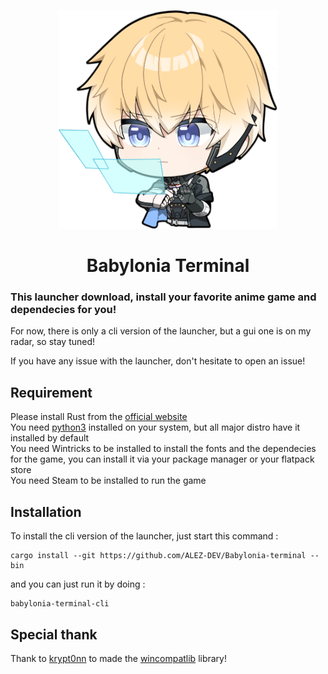 <p align="center">
    <img src="./docs/Lee6.png" title="Babylonia terminal" alt="babylonia terminal" width="350" height="350"/><br>
</p>

<div align="center">
    <h1>Babylonia Terminal</h1>
</div>

### This launcher download, install your favorite anime game and dependecies for you!

For now, there is only a cli version of the launcher, but a gui one is on my radar, so stay tuned!

If you have any issue with the launcher, don't hesitate to open an issue!

## Requirement

Please install Rust from the [official website](https://www.rust-lang.org/fr/tools/install)  
You need [python3](https://www.python.org/downloads/) installed on your system, but all major distro have it installed by default  
You need Wintricks to be installed to install the fonts and the dependecies for the game, you can install it via your package manager or your flatpack store  
You need Steam to be installed to run the game  

## Installation

To install the cli version of the launcher, just start this command :

```
cargo install --git https://github.com/ALEZ-DEV/Babylonia-terminal --bin
```

and you can just run it by doing :

```
babylonia-terminal-cli
```

## Special thank

Thank to [krypt0nn](https://github.com/krypt0nn) to made the [wincompatlib](https://github.com/krypt0nn/wincompatlib) library!
